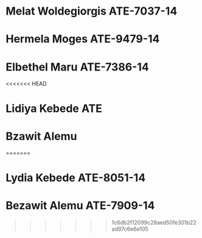 # Melat Woldegiorgis ATE-7037-14
# Hermela Moges ATE-9479-14
# Elbethel Maru ATE-7386-14
<<<<<<< HEAD
# Lidiya Kebede ATE
# Bzawit Alemu
=======
# Lydia Kebede ATE-8051-14
# Bezawit Alemu  ATE-7909-14
>>>>>>> 1c6db2f12099c28aed50fe301b22ad97c6e6e105
